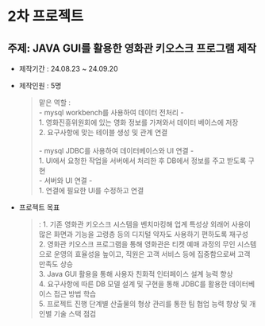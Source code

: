 # 2차 프로젝트

## 주제: JAVA GUI를 활용한 영화관 키오스크 프로그램 제작

* 제작기간 : 24.08.23 ~ 24.09.20

* 제작인원 : 5명 <br>
    > 맡은 역할 : <br>
        \- mysql workbench를 사용하여 데이터 전처리 \- <br>
            1. 영화진흥위원회에 있는 영화 정보를 가져와서 데이터 베이스에 저장 <br>
            2. 요구사항에 맞는 테이블 생성 및 관계 연결 <br><br>
        \- mysql JDBC를 사용하여 데이터베이스와 UI 연결 \- <br>
            1. UI에서 요청한 작업을 서버에서 처리한 후 DB에서 정보를 주고 받도록 구현 <br>
        \- 서버와 UI 연결 \- <br>
            1. 연결에 필요한 UI를 수정하고 연결 <br>

* 프로젝트 목표

    > \: 
        1. 기존 영화관 키오스크 시스템을 벤치마킹해 업계 특성상 외래어 사용이 많은 화면과 기능을 고령층 등의 디지털 약자도 사용하기 편하도록 재구성 <br>
        2. 영화관 키오스크 프로그램을 통해 영화관은 티켓 예매 과정의 무인 시스템으로 운영의 효율성을 높이고, 직원은 고객 서비스 등에 집중함으로써 고객 만족도 상승 <br>
        3. Java GUI 활용을 통해 사용자 친화적 인터페이스 설계 능력 향상 <br>
        4. 요구사항에 따른 DB 모델 설계 및 구현을 통해 JDBC를 활용한 데이터베이스 접근 방법 학습 <br>
        5. 프로젝트 진행 단계별 산출물의 형상 관리를 통한 팀 협업 능력 향상 및 개인별 기술 스택 점검 <br>